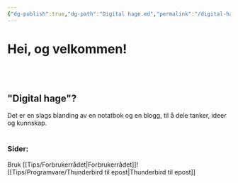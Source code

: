 ```yaml
---
{"dg-publish":true,"dg-path":"Digital hage.md","permalink":"/digital-hage/","tags":["gardenEntry"]}
---
```


# Hei, og velkommen!
<br><br>

## "Digital hage"?
Det er en slags blanding av en notatbok og en blogg, til å dele tanker, ideer og kunnskap.
<br><br>

### Sider:
Bruk [[Tips/Forbrukerrådet\|Forbrukerrådet]]!
[[Tips/Programvare/Thunderbird til epost\|Thunderbird til epost]]